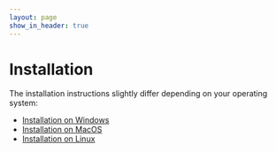```yaml
---
layout: page
show_in_header: true
---
```


# Installation

The installation instructions slightly differ depending on your operating system:

* [Installation on Windows](windows/index.md)
* [Installation on MacOS](macos/index.md)
* [Installation on Linux](linux/index.md)
